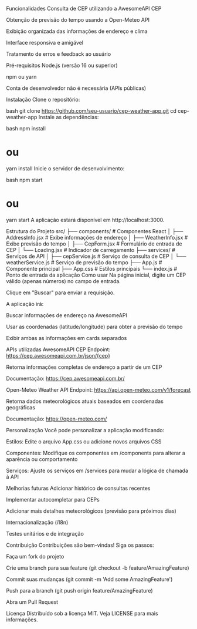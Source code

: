 Funcionalidades
Consulta de CEP utilizando a AwesomeAPI CEP

Obtenção de previsão do tempo usando a Open-Meteo API

Exibição organizada das informações de endereço e clima

Interface responsiva e amigável

Tratamento de erros e feedback ao usuário

Pré-requisitos
Node.js (versão 16 ou superior)

npm ou yarn

Conta de desenvolvedor não é necessária (APIs públicas)

Instalação
Clone o repositório:

bash
git clone https://github.com/seu-usuario/cep-weather-app.git
cd cep-weather-app
Instale as dependências:

bash
npm install
# ou
yarn install
Inicie o servidor de desenvolvimento:

bash
npm start
# ou
yarn start
A aplicação estará disponível em http://localhost:3000.

Estrutura do Projeto
src/
├── components/       # Componentes React
│   ├── AddressInfo.jsx  # Exibe informações de endereço
│   ├── WeatherInfo.jsx  # Exibe previsão do tempo
│   ├── CepForm.jsx      # Formulário de entrada de CEP
│   └── Loading.jsx      # Indicador de carregamento
├── services/         # Serviços de API
│   ├── cepService.js    # Serviço de consulta de CEP
│   └── weatherService.js # Serviço de previsão do tempo
├── App.js            # Componente principal
├── App.css           # Estilos principais
└── index.js          # Ponto de entrada da aplicação
Como usar
Na página inicial, digite um CEP válido (apenas números) no campo de entrada.

Clique em "Buscar" para enviar a requisição.

A aplicação irá:

Buscar informações de endereço na AwesomeAPI

Usar as coordenadas (latitude/longitude) para obter a previsão do tempo

Exibir ambas as informações em cards separados

APIs utilizadas
AwesomeAPI CEP
Endpoint: https://cep.awesomeapi.com.br/json/{cep}

Retorna informações completas de endereço a partir de um CEP

Documentação: https://cep.awesomeapi.com.br/

Open-Meteo Weather API
Endpoint: https://api.open-meteo.com/v1/forecast

Retorna dados meteorológicos atuais baseados em coordenadas geográficas

Documentação: https://open-meteo.com/

Personalização
Você pode personalizar a aplicação modificando:

Estilos: Edite o arquivo App.css ou adicione novos arquivos CSS

Componentes: Modifique os componentes em /components para alterar a aparência ou comportamento

Serviços: Ajuste os serviços em /services para mudar a lógica de chamada à API

Melhorias futuras
Adicionar histórico de consultas recentes

Implementar autocompletar para CEPs

Adicionar mais detalhes meteorológicos (previsão para próximos dias)

Internacionalização (i18n)

Testes unitários e de integração

Contribuição
Contribuições são bem-vindas! Siga os passos:

Faça um fork do projeto

Crie uma branch para sua feature (git checkout -b feature/AmazingFeature)

Commit suas mudanças (git commit -m 'Add some AmazingFeature')

Push para a branch (git push origin feature/AmazingFeature)

Abra um Pull Request

Licença
Distribuído sob a licença MIT. Veja LICENSE para mais informações.
